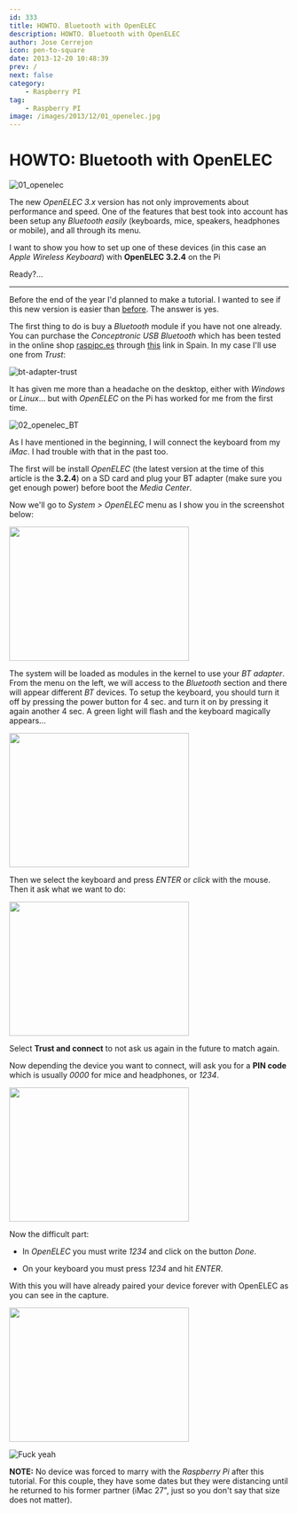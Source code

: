 ```yaml
---
id: 333
title: HOWTO. Bluetooth with OpenELEC
description: HOWTO. Bluetooth with OpenELEC
author: Jose Cerrejon
icon: pen-to-square
date: 2013-12-20 10:48:39
prev: /
next: false
category:
    - Raspberry PI
tag:
    - Raspberry PI
image: /images/2013/12/01_openelec.jpg
---
```


# HOWTO: Bluetooth with OpenELEC

![01_openelec](/images/2013/12/01_openelec.jpg)

The new _OpenELEC 3.x_ version has not only improvements about performance and speed. One of the features that best took into account has been setup any _Bluetooth easily_ (keyboards, mice, speakers, headphones or mobile), and all through its menu.

I want to show you how to set up one of these devices (in this case an _Apple Wireless Keyboard_) with **OpenELEC 3.2.4** on the Pi

Ready?...

---

Before the end of the year I'd planned to make a tutorial. I wanted to see if this new version is easier than [before](https://wiki.openelec.tv/index.php?title=Bluez-tools_how-to). The answer is yes.

The first thing to do is buy a _Bluetooth_ module if you have not one already. You can purchase the _Conceptronic USB Bluetooth_ which has been tested in the online shop [raspipc.es](https://raspipc.es) through [this](https://goo.gl/F6khBE) link in Spain. In my case I'll use one from _Trust_:

![bt-adapter-trust](/images/2013/12/bt-adapter-trust.jpg)

It has given me more than a headache on the desktop, either with _Windows_ or _Linux_... but with _OpenELEC_ on the Pi has worked for me from the first time.

![02_openelec_BT](/images/2013/12/02_openelec_BT.jpg)

As I have mentioned in the beginning, I will connect the keyboard from my _iMac_. I had trouble with that in the past too.

The first will be install _OpenELEC_ (the latest version at the time of this article is the **3.2.4**) on a SD card and plug your BT adapter (make sure you get enough power) before boot the _Media Center_.

Now we'll go to _System > OpenELEC_ menu as I show you in the screenshot below:

<a title="OpenELEC menu" rel="lightbox" href="/images/2013/12/03_openelec_BT.jpg">
<img width="324" height="242" src="/images/2013/12/03_openelec_BT_min.jpg">
</a>

The system will be loaded as modules in the kernel to use your _BT adapter_. From the menu on the left, we will access to the _Bluetooth_ section and there will appear different _BT_ devices. To setup the keyboard, you should turn it off by pressing the power button for 4 sec. and turn it on by pressing it again another 4 sec. A green light will flash and the keyboard magically appears...

<a title="MAC Address hidden to respect devices anonymity" rel="lightbox" href="/images/2013/12/04_openelec_BT.jpg">
<img width="324" height="242" src="/images/2013/12/04_openelec_BT_min.jpg">
</a>

Then we select the keyboard and press _ENTER_ or _click_ with the mouse. Then it ask what we want to do:

<a title="Rarely in life you can trust like in this case" rel="lightbox" href="/images/2013/12/05_openelec_BT.jpg">
<img width="324" height="242" src="/images/2013/12/05_openelec_BT_min.jpg">
</a>

Select **Trust and connect** to not ask us again in the future to match again.

Now depending the device you want to connect, will ask you for a **PIN code** which is usually _0000_ for mice and headphones, or _1234_.

<a title="PIN Code Request" rel="lightbox" href="/images/2013/12/06_openelec_BT.jpg">
<img width="324" height="242" src="/images/2013/12/06_openelec_BT_min.jpg">
</a>

Now the difficult part:

-   In _OpenELEC_ you must write _1234_ and click on the button _Done_.

-   On your keyboard you must press _1234_ and hit _ENTER_.

With this you will have already paired your device forever with OpenELEC as you can see in the capture.

<a title="Paired" rel="lightbox" href="/images/2013/12/07_openelec_BT.jpg">
<img width="324" height="242" src="/images/2013/12/07_openelec_BT_min.jpg">
</a>
 
![Fuck yeah](/images/yeah.jpg)

**NOTE:** No device was forced to marry with the _Raspberry Pi_ after this tutorial. For this couple, they have some dates but they were distancing until he returned to his former partner (iMac 27", just so you don't say that size does not matter).
